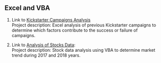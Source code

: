 ## Excel and VBA
1. Link to [Kickstarter Campaigns Analysis](https://github.com/elp192/Stock-Data-Analysis)<br>
Project description: Excel analysis of previous Kickstarter campaigns to determine which factors contribute to the success or failure of campaigns.


2. Link to [Analysis of Stocks Data](https://github.com/elp192/Stock-Data-Analysis): <br>
Project description: Stock data analysis using VBA to determine market trend during 2017 and 2018 years.
